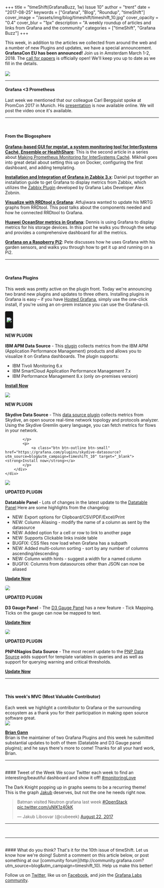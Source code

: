 +++
title = "timeShift(GrafanaBuzz, 1w) Issue 10"
author = "trent"
date = "2017-08-25"
keywords = ["Grafana", "Blog", "Roundup", "timeShift"]
cover_image = "/assets/img/blog/timeshift/timeshift_10.jpg"
cover_opacity = "0.4"
cover_blur = "1px"
description = "A weekly roundup of articles and links from Grafana and the community"
categories = ["timeShift", "Grafana Buzz"]
+++

This week, in addition to the articles we collected from around the web and a number of new Plugins and updates, we have a special announcement. **GrafanaCon EU has been announced!** Join us in Amsterdam March 1-2, 2018. The [call for papers](https://grafana.com/grafanacon-cfp?utm_source=blog&utm_campaign=timeshift_10) is officially open! We'll keep you up to date as we fill in the details.
<br /><br />
<a href="https://grafana.com/grafanacon-cfp?utm_source=blog&utm_campaign=timeshift_10"><img src="/assets/img/blog/timeshift/grafanacon_announcement_timeshift.jpg" /></a>

<hr />


#### Grafana <3 Prometheus
Last week we mentioned that our colleague Carl Bergquist spoke at PromCon 2017 in Munich. His [presentation](https://docs.google.com/presentation/d/1NTYA6J7qZNhJlFEzaBOB-jVzVAGS8C5etJflAjXvVec/edit#slide=id.p) is now available online. We will post the video once it's available.


<hr />
<br />

#### From the Blogosphere
[**Grafana-based GUI for mgstat, a system monitoring tool for InterSystems Caché, Ensemble or HealthShare**](https://community.intersystems.com/post/grafana-based-gui-mgstat-system-monitoring-tool-intersystems-cach%C3%A9-ensemble-or-healthshare): This is the second article in a series about [Making Prometheus Monitoring for InterSystems Caché](https://community.intersystems.com/post/making-prometheus-monitoring-intersystems-cach%C3%A9). Mikhail goes into great detail about setting this up on Docker, configuring the first dashboard, and adding templating.

[**Installation and Integration of Grafana in Zabbix 3.x**](http://acrelinux.org/instalacao-e-integracao-do-grafana-no-zabbix-3-x/): Daniel put together an installation guide to get Grafana to display metrics from Zabbix, which utilizes the <a href="https://grafana.com/plugins/alexanderzobnin-zabbix-app?utm_source=blog&utm_campaign=timeshift_10">Zabbix Plugin</a> developed by Grafana Labs Developer Alex Zobnin.

[**Visualize with RRDtool x Grafana**](http://qiita.com/atfujiwara/items/8326560944bdb11ac6c8): Atfujiwara wanted to update his MRTG graphs from RRDtool. This post talks about the components needed and how he connected RRDtool to Grafana.

[**Huawei OceanStor metrics in Grafana**](https://blog.kruyt.org/oceanstor_grafana/): Dennis is using Grafana to display metrics for his storage devices. In this post he walks you through the setup and provides a comprehensive dashboard for all the metrics.

[**Grafana on a Raspberry Pi2**](https://tech.scargill.net/grafana-and-influxdb/): Pete discusses how he uses Grafana with his garden sensors, and walks you through how to get it up and running on a Pi2.


<hr />
<br />

#### Grafana Plugins
This week was pretty active on the plugin front. Today we're announcing two brand new plugins and updates to three others. Installing plugins in Grafana is easy – if you have <a href="https://grafana.com/cloud/grafana?utm_source=blog&utm_campaign=timeshift_10" target="_blank">Hosted Grafana</a>, simply use the one-click install, if you're using an on-prem instance you can use the Grafana-cli.

<div class="blog-plugin">
	<div class="row row--md-gutters blog-plugin-grid">
		<div class="col col--sm-2 blog-plugin-grid__item">
			<img style="border-radius: 4px; background-color: #161616; padding: 20px 5px" src="https://grafana.com/api/plugins/ibm-apm-datasource/versions/0.4/logos/large" />
		</div>
		<div class="col col--sm-10 blog-plugin-grid__item">
			<p>
				<div class="new-plugin-tag"><strong>NEW PLUGIN</strong></div><br/>
				<strong>IBM APM Data Source</strong> - This <a href="https://grafana.com/plugins/ibm-apm-datasource?utm_source=blog&utm_campaign=timeshift_10">plugin</a> collects metrics from the IBM APM (Application Performance Management) products and allows you to visualize it on Grafana dashboards. The plugin supports:
				<ul>
					<li>IBM Tivoli Monitoring 6.x</li>
					<li>IBM SmartCloud Application Performance Management 7.x</li>
					<li>IBM Performance Management 8.x (only on-premises version)</li>
				</ul>
			</p>
			<p>
				<a class="btn btn-outline btn-small" href="https://grafana.com/plugins/ibm-apm-datasource?utm_source=blog&utm_campaign=timeshift_10" target="_blank"><strong>Install Now</strong></a>
			</p>
		</div>
	</div>
</div>

<div class="blog-plugin">
	<div class="row row--md-gutters blog-plugin-grid">
		<div class="col col--sm-2 blog-plugin-grid__item">
			<img src="https://grafana.com/api/plugins/skydive-datasource/versions/1.0.1/logos/large" />
		</div>
		<div class="col col--sm-10 blog-plugin-grid__item">
			<p>
				<div class="new-plugin-tag"><strong>NEW PLUGIN</strong></div><br/>
				<strong>Skydive Data Source</strong> - This <a href="https://grafana.com/plugins/skydive-datasource?utm_source=blog&utm_campaign=timeshift_10">data source plugin</a> collects metrics from Skydive, an open source real-time network topology and protocols analyzer. Using the Skydive Gremlin query language, you can fetch metrics for flows in your network.

			</p>
			<p>
				<a class="btn btn-outline btn-small" href="https://grafana.com/plugins/skydive-datasource?utm_source=blog&utm_campaign=timeshift_10" target="_blank"><strong>Install now</strong></a>
			</p>
		</div>
	</div>
</div>

<div class="blog-plugin">
	<div class="row row--md-gutters blog-plugin-grid">
		<div class="col col--sm-2 blog-plugin-grid__item">
			<img src="https://grafana.com/api/plugins/briangann-datatable-panel/versions/0.0.3/logos/large" />
		</div>
		<div class="col col--sm-10 blog-plugin-grid__item">
			<p>
				<div class="updated-plugin-tag"><strong>UPDATED PLUGIN</strong></div><br/>
				<strong>Datatable Panel</strong> - Lots of changes in the latest update to the <a href="https://grafana.com/plugins/briangann-datatable-panel?utm_source=blog&utm_campaign=timeshift_10">Datatable Panel</a> Here are some highlights from the changelog:
				<ul>
					<li>NEW: Export options for Clipboard/CSV/PDF/Excel/Print</li>
					<li>NEW: Column Aliasing - modify the name of a column as sent by the datasource</li>
					<li>NEW: Added option for a cell or row to link to another page</li>
					<li>NEW: Supports Clickable links inside table</li>
					<li>BUGFIX: CSS files now load when Grafana has a subpath</li>
					<li>NEW: Added multi-column sorting - sort by any number of columns ascending/descending</li>
					<li>NEW: Column width hints - suggest a width for a named column</li>
					<li>BUGFIX: Columns from datasources other than JSON can now be aliased</li>
				</ul>
			</p>
			<p>
				<a class="btn btn-outline btn-small" href="https://grafana.com/plugins/briangann-datatable-panel?utm_source=blog&utm_campaign=timeshift_10" target="_blank"><strong>Update Now</strong></a>
			</p>
		</div>
	</div>
</div>

<div class="blog-plugin">
	<div class="row row--md-gutters blog-plugin-grid">
		<div class="col col--sm-2 blog-plugin-grid__item">
			<img style="border-radius: 4px;" src="https://grafana.com/api/plugins/briangann-gauge-panel/versions/0.0.4/logos/large" />
		</div>
		<div class="col col--sm-10 blog-plugin-grid__item">
			<p>
				<div class="updated-plugin-tag"><strong>UPDATED PLUGIN</strong></div><br/>
				<strong>D3 Gauge Panel</strong> - The <a href="https://grafana.com/plugins/briangann-gauge-panel?utm_source=blog&utm_campaign=timeshift_10">D3 Gauge Panel</a> has a new feature - Tick Mapping. Ticks on the gauge can now be mapped to text.
			</p>
			<p>
				<a class="btn btn-outline btn-small" href="https://grafana.com/plugins/briangann-gauge-panel?utm_source=blog&utm_campaign=timeshift_10" target="_blank"><strong>Update Now</strong></a>
			</p>
		</div>
	</div>
</div>

<div class="blog-plugin">
	<div class="row row--md-gutters blog-plugin-grid">
		<div class="col col--sm-2 blog-plugin-grid__item">
			<img style="border-radius: 4px;" src="https://grafana.com/api/plugins/sni-pnp-datasource/versions/1.0.3/logos/large" />
		</div>
		<div class="col col--sm-10 blog-plugin-grid__item">
			<p>
				<div class="updated-plugin-tag"><strong>UPDATED PLUGIN</strong></div><br/>
				<strong>PNP4Nagios Data Source</strong> - The most recent update to the <a href="https://grafana.com/plugins/sni-pnp-datasource?utm_source=blog&utm_campaign=timeshift_10">PNP Data Source</a> adds support for template variables in queries and as well as support for querying warning and critical thresholds.
			</p>
			<p>
				<a class="btn btn-outline btn-small" href="https://grafana.com/plugins/sni-pnp-datasource?utm_source=blog&utm_campaign=timeshift_10" target="_blank"><strong>Update Now</strong></a>
			</p>
		</div>
	</div>
</div>

<hr />
<br />

<h4>This week's MVC (Most Valuable Contributor)</h4>
Each week we highlight a contributor to Grafana or the surrounding ecosystem as a thank you for their participation in making open source software great.

<div class="blog-plugin">
	<div class="row row--md-gutters blog-plugin-grid">
		<div class="col col--sm-2 blog-plugin-grid__item">
			<img class="mvc" src="https://avatars1.githubusercontent.com/u/7364245?v=4&s=460" />
		</div>
		<div class="col col--sm-10 blog-plugin-grid__item">
			<p>
				<strong><a href="https://github.com/briangann" target="_blank">Brian Gann</a></strong><br/>
				Brian is the maintainer of two Grafana Plugins and this week he submitted substantial updates to both of them (Datatable and D3 Gauge panel plugins); and he says there's more to come! Thanks for all your hard work, Brian.
			</p>
		</div>
	</div>
</div>

<hr />
<br />
#### Tweet of the Week
We scour Twitter each week to find an interesting/beautiful dashboard and show it off! <a href="https://twitter.com/hashtag/monitoringlove?src=hash" target="_blank">#monitoringLove</a>
<p>The Dark Knight popping up in graphs seems to be a recurring theme!<br />This is the graph <a href="https://twitter.com/cubeeek">Jakub</a> deserves, but not the one he needs right now.

<blockquote class="twitter-tweet" data-lang="en"><p lang="en" dir="ltr">Batman visited Neutron grafana last week <a href="https://twitter.com/hashtag/OpenStack?src=hash">#OpenStack</a> <a href="https://t.co/uNlK1z40kK">pic.twitter.com/uNlK1z40kK</a></p>&mdash; Jakub Libosvar (@cubeeek) <a href="https://twitter.com/cubeeek/status/900035936553250816">August 22, 2017</a></blockquote>
<script async src="//platform.twitter.com/widgets.js" charset="utf-8"></script>

<hr />
<br />


<hr />
<br />
#### What do you think?
That's it for the 10th issue of timeShift. Let us know how we're doing! Submit a comment on this article below, or post something at our [community forum](http://community.grafana.com?utm_source=blog&utm_campaign=timeshift_10). Help us make this better!

Follow us on [Twitter](http://twitter.com/grafana), like us on [Facebook](http://facebook.com/grafana), and join the [Grafana Labs community](http://grafana.com/signup?utm_source=blog&utm_campaign=timeshift_10).



